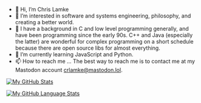 - 👋 Hi, I’m Chris Lamke
- 👀 I’m interested in software and systems engineering, philosophy, and creating a better world. 
- 👀 I have a background in C and low level programming generally, and have been programming since the early 90s. C++ and Java (especially the latter) are wonderful for complex programming on a short schedule because there are open source libs for almost everything.
- 🌱 I’m currently learning JavaScript and Python.
- 📫 How to reach me ... The best way to reach me is to contact me at my Mastodon account <a rel="me" href="https://mastodon.lol/@crlamke">crlamke@mastodon.lol</a>. 

[![My GitHub Stats](https://github-readme-stats.vercel.app/api/?username=crlamke&count_private=true&theme=tokyonight&showicons=true)]()

[![My GitHub Language Stats](https://github-readme-stats.vercel.app/api/top-langs/?username=crlamke&langs_count=5&theme=tokyonight)]()


<!---
crlamke/crlamke is a ✨ special ✨ repository because its `README.md` (this file) appears on your GitHub profile.
You can click the Preview link to take a look at your changes.
--->
